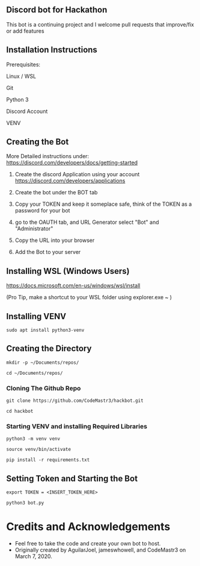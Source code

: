 ## Discord bot for Hackathon
This bot is a continuing project and I welcome pull requests that improve/fix or add features







## Installation Instructions

Prerequisites:

Linux / WSL

Git 

Python 3

Discord Account

VENV


## Creating the Bot

More Detailed instructions under: https://discord.com/developers/docs/getting-started
1.  Create the discord Application using your account
https://discord.com/developers/applications

2.  Create the bot under the BOT tab
   
3.  Copy your TOKEN and keep it someplace safe, think of the TOKEN as a password for your bot

4.  go to the OAUTH tab, and URL Generator select "Bot" and "Administrator"

5.  Copy the URL into your browser

6.  Add the Bot to your server  


## Installing WSL (Windows Users)

https://docs.microsoft.com/en-us/windows/wsl/install

(Pro Tip, make a shortcut to your WSL folder using explorer.exe ~ )

## Installing VENV

`sudo apt install python3-venv`

##

## Creating the Directory

`mkdir -p ~/Documents/repos/`

`cd ~/Documents/repos/`

### Cloning The Github Repo
`git clone https://github.com/CodeMastr3/hackbot.git`

`cd hackbot`


### Starting VENV and installing Required Libraries

`python3 -m venv venv`

`source venv/bin/activate`

`pip install -r requirements.txt`

## Setting Token and Starting the Bot

`export TOKEN = <INSERT_TOKEN_HERE> `

`python3 bot.py`


# Credits and Acknowledgements
* Feel free to take the code and create your own bot to host.
* Originally created by AguilarJoel, jameswhowell, and CodeMastr3 on March 7, 2020.
